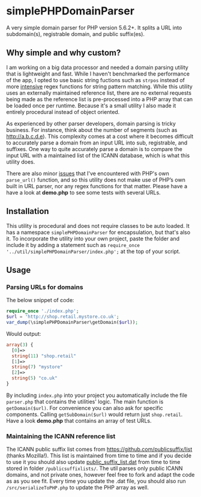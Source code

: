 # simplePHPDomainParser
A very simple domain parser for PHP version 5.6.2+. It splits a URL into subdomain(s), registrable domain, and public suffix(es).

## Why simple and why custom?
I am working on a big data processor and needed a domain parsing utility that is lightweight and fast. While I haven't benchmarked the performance of the app, I opted to use basic string fuctions such as `strpos` instead of more [intensive](http://maettig.com/code/php/php-performance-benchmarks.php) regex functions for string pattern matching. While this utility uses an externally maintained reference list, there are no external requests being made as the reference list is pre-processed into a PHP array that can be loaded once per runtime. Because it's a small utility I also made it entirely procedural instead of object oriented.

As experienced by other parser developers, domain parsing is tricky business. For instance, think about the number of segments (such as http://a.b.c.d.e). This complexity comes at a cost where it becomes difficult to accurately parse a domain from an input URL into sub, registrable, and suffixes. One way to quite accurately parse a domain is to compare the input URL with a maintained list of the ICANN database, which is what this utility does.

There are also minor [issues](http://php.net/manual/en/function.parse-url.php#116150) that I've encountered with PHP's own `parse_url()` function, and so this utility does not make use of PHP’s own built in URL parser, nor any regex functions for that matter. Please have a have a look at **demo.php** to see some tests with several URLs.

## Installation
This utility is procedural and does not require classes to be auto loaded. It has a namespace `simplePHPDomainParser` for encapsulation, but that's also it. To incorporate the utility into your own project, paste the folder and include it by adding a statement such as `require_once '../util/simplePHPDomainParser/index.php';` at the top of your script.

## Usage
### Parsing URLs for domains
The below snippet of code:
```php
require_once './index.php';
$url = 'http://shop.retail.mystore.co.uk';
var_dump(\simplePHPDomainParser\getDomain($url));
```
Would output:
```php
array(3) {
  [0]=>
  string(11) "shop.retail"
  [1]=>
  string(7) "mystore"
  [2]=>
  string(5) "co.uk"
}
```
By including `index.php` into your project you automatically include the file `parser.php` that contains the utilities' logic. The main function is `getDomain($url)`. For convenience you can also ask for specific components. Calling `getSubDomain($url)` would return just `shop.retail`. Have a look **demo.php** that contains an array of test URLs.

### Maintaining the ICANN reference list
The ICANN public suffix list comes from https://github.com/publicsuffix/list (thanks Mozilla!). This list is maintained from time to time and if you decide to use it you should also update [public_suffix_list.dat](https://github.com/flacle/simplePHPDomainParser/blob/master/publicsuffixlists/public_suffix_list.dat) from time to time stored in folder `/publicsuffixlists/`. The util parses only public ICANN domains, and not private ones, however feel free to fork and adapt the code as as you see fit. Every time you update the .dat file, you should also run `/src/serializeToPHP.php` to update the PHP array as well.
